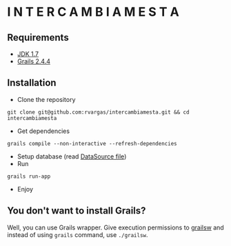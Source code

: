 I N T E R C A M B I A M E S T A
===========

Requirements
-------

+ [JDK 1.7](http://www.oracle.com/technetwork/java/javase/downloads/jdk7-downloads-1880260.html)
+ [Grails 2.4.4](https://grails.org/download)

Installation
-------

+ Clone the repository

```
git clone git@github.com:rvargas/intercambiamesta.git && cd intercambiamesta
```

+ Get dependencies

```
grails compile --non-interactive --refresh-dependencies
```

+ Setup database (read [DataSource file](grails-app/conf/DataSource.groovy))
+ Run
```
grails run-app
```
+ Enjoy

You don't want to install Grails?
-------
Well, you can use Grails wrapper. Give execution permissions to [grailsw](grailsw) and instead of using `grails` command, use `./grailsw`.